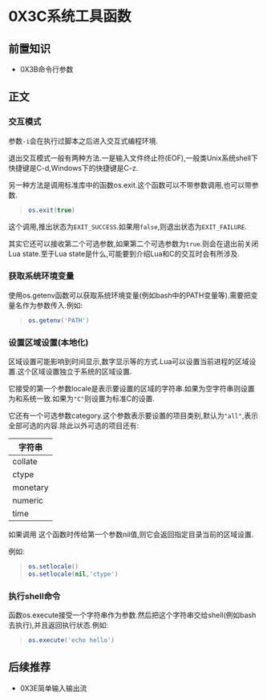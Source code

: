 # 0X3C系统工具函数

## 前置知识

* 0X3B命令行参数

## 正文

### 交互模式

参数`-i`会在执行过脚本之后进入交互式编程环境.

退出交互模式一般有两种方法.一是输入文件终止符(EOF),一般类Unix系统shell下快捷键是C-d,Windows下的快捷键是C-z.

另一种方法是调用标准库中的函数os.exit.这个函数可以不带参数调用,也可以带参数.

>```lua
>os.exit(true)
>```

这个调用,推出状态为`EXIT_SUCCESS`.如果用`false`,则退出状态为`EXIT_FAILURE`.

其实它还可以接收第二个可选参数,如果第二个可选参数为`true`.则会在退出前关闭Lua state.至于Lua state是什么,可能要到介绍Lua和C的交互时会有所涉及.

### 获取系统环境变量

使用os.getenv函数可以获取系统环境变量(例如bash中的PATH变量等).需要把变量名作为参数传入.例如:

>```lua
>os.getenv('PATH')
>```

### 设置区域设置(本地化)

区域设置可能影响到时间显示,数字显示等的方式.Lua可以设置当前进程的区域设置.这个区域设置独立于系统的区域设置.

它接受的第一个参数locale是表示要设置的区域的字符串.如果为空字符串则设置为和系统一致.如果为`"C"`则设置为标准C的设置.

它还有一个可选参数category.这个参数表示要设置的项目类别,默认为`"all"`,表示全部可选的内容.除此以外可选的项目还有:

| 字符串 |
| ---- |
| collate |
| ctype |
| monetary |
| numeric |
| time |

如果调用 这个函数时传给第一个参数nil值,则它会返回指定目录当前的区域设置.

例如:

>```lua
>os.setlocale()
>os.setlocale(nil,'ctype')
>```

### 执行shell命令

函数os.execute接受一个字符串作为参数.然后把这个字符串交给shell(例如bash去执行),并且返回执行状态.例如:

>```lua
>os.execute('echo hello')
>```

## 后续推荐

* 0X3E简单输入输出流
